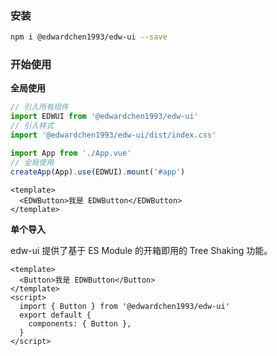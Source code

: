 ### 安装


```bash
npm i @edwardchen1993/edw-ui --save
```

### 开始使用

**全局使用**


```js
// 引入所有组件
import EDWUI from '@edwardchen1993/edw-ui'
// 引入样式
import '@edwardchen1993/edw-ui/dist/index.css'

import App from './App.vue'
// 全局使用
createApp(App).use(EDWUI).mount('#app')
```

```vue
<template>
  <EDWButton>我是 EDWButton</EDWButton>
</template>
```

**单个导入**

edw-ui 提供了基于 ES Module 的开箱即用的 Tree Shaking 功能。


```vue
<template>
  <Button>我是 EDWButton</Button>
</template>
<script>
  import { Button } from '@edwardchen1993/edw-ui'
  export default {
    components: { Button },
  }
</script>
```
